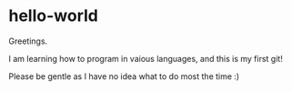 # hello-world

Greetings.

I am learning how to program in vaious languages, and this is my first git!

Please be gentle as I have no idea what to do most the time :)
